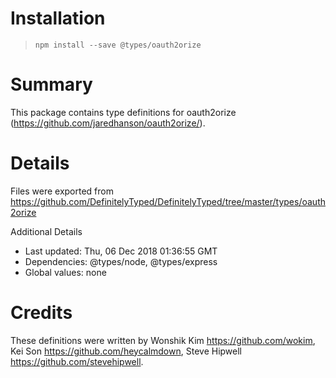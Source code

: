 # Installation
> `npm install --save @types/oauth2orize`

# Summary
This package contains type definitions for oauth2orize (https://github.com/jaredhanson/oauth2orize/).

# Details
Files were exported from https://github.com/DefinitelyTyped/DefinitelyTyped/tree/master/types/oauth2orize

Additional Details
 * Last updated: Thu, 06 Dec 2018 01:36:55 GMT
 * Dependencies: @types/node, @types/express
 * Global values: none

# Credits
These definitions were written by Wonshik Kim <https://github.com/wokim>, Kei Son <https://github.com/heycalmdown>, Steve Hipwell <https://github.com/stevehipwell>.
